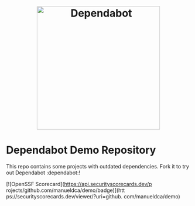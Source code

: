 <h1 align="center">
    <picture>
        <source media="(prefers-color-scheme: light)" srcset="https://user-images.githubusercontent.com/7659/174594540-5e29e523-396a-465b-9a6e-6cab5b15a568.svg">
        <source media="(prefers-color-scheme: dark)" srcset="https://user-images.githubusercontent.com/7659/174594559-0b3ddaa7-e75b-4f10-9dee-b51431a9fd4c.svg">
        <img src="https://user-images.githubusercontent.com/7659/174594540-5e29e523-396a-465b-9a6e-6cab5b15a568.svg" alt="Dependabot" width="336">
    </picture>
</h1>

# Dependabot Demo Repository

This repo contains some projects with outdated dependencies. Fork it to try out
Dependabot :dependabot:!

[![OpenSSF
Scorecard](https://api.securityscorecards.dev/p
rojects/github.com/manueldca/demo/badge)](htt
ps://securityscorecards.dev/viewer/?uri=github.
com/manueldca/demo)
